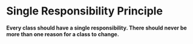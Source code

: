 ﻿# Single Responsibility Principle

**Every class should have a single responsibility. There should never be more than one reason for a class to change.**
